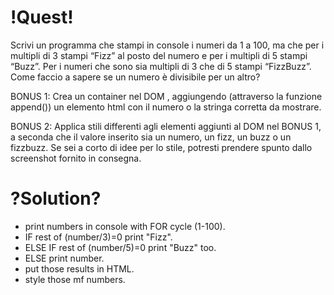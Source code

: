 # !Quest!
Scrivi un programma che stampi in console i numeri da 1 a 100, ma che per i multipli di 3 stampi “Fizz” al posto del numero e per i multipli di 5 stampi “Buzz”. Per i numeri che sono sia multipli di 3 che di 5 stampi “FizzBuzz”.
Come faccio a sapere se un numero è divisibile per un altro?

 BONUS 1:
Crea un container nel DOM , aggiungendo (attraverso la funzione append()) un elemento html con il numero o la stringa corretta da mostrare.

 BONUS 2:
Applica stili differenti agli elementi aggiunti al DOM nel BONUS 1, a seconda che il valore inserito sia un numero, un fizz, un buzz o un fizzbuzz. Se sei a corto di idee per lo stile, potresti prendere spunto dallo screenshot fornito in consegna.

# ?Solution? 
- print numbers in console with FOR cycle (1-100).
- IF rest of (number/3)=0 print "Fizz".
- ELSE IF rest of (number/5)=0 print "Buzz" too.
- ELSE print number.
- put those results in HTML.
- style those mf numbers.